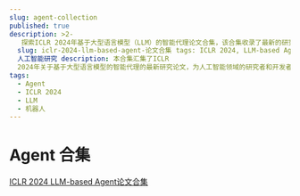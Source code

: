 ```yaml
---
slug: agent-collection
published: true
description: >2-
   探索ICLR 2024年基于大型语言模型（LLM）的智能代理论文合集，该合集收录了最新的研究成果，为研究者和开发者提供了丰富的资源和灵感。
  slug: iclr-2024-llm-based-agent-论文合集 tags: ICLR 2024, LLM-based Agent, 论文合集,
  人工智能研究 description: 本合集汇集了ICLR
  2024年关于基于大型语言模型的智能代理的最新研究论文，为人工智能领域的研究者和开发者提供了一个宝贵的资源库。
tags:
  - Agent
  - ICLR 2024
  - LLM
  - 机器人
---
```


# Agent 合集

[ICLR 2024 LLM-based Agent论文合集](https://www.aminer.cn/topic/65409b681512231370cbf681)
